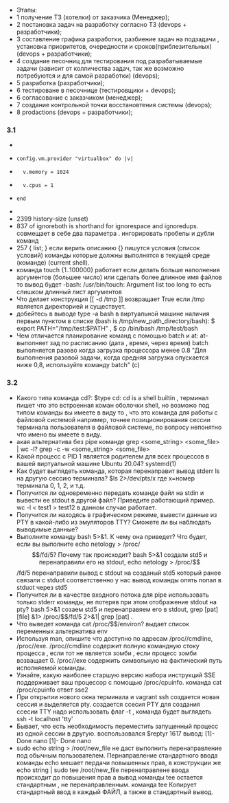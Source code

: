 * Этапы:
*  1 получение ТЗ (хотелки) от заказчика (Менеджер); 
* 2 постановка задач на разработку согласно ТЗ (devops + разработчики);
* 3 составление графика разработки, разбиение задач на подзадачи , установка приоритетов, очередности и сроков(приблезительных) (devops + разработчики);
* 4 создание песочниц для тестирования под разрабатываемые задачи (зависит от колличества задач, так же возможно потребуются и для самой разработки) (devops);
* 5 разработка (разработчики);  
* 6 тестироване в песочнице (тестировщики + devops);
* 6 согласование с заказчиком (менеджер);
* 7 создание контрольной точки восстановтения системы (devops);
* 8 prodactions (devops + разработчики);


### 3.1
* 
*     config.vm.provider "virtualbox" do |v|
*       v.memory = 1024
*       v.cpus = 1
*     end
* 
*   2399        history-size (unset) 
*   837               of ignoreboth is shorthand for ignorespace and ignoredups.   совмещает в себе два параметра . ингорировать пробелы и дубли команд
*    257        { list; }   если верить описанию {} пишутся условия (список условий) команды которые должны выполнятся в текущей среде (команде) (current shell). 
*  команда touch {1..100000} работает  если делать больше наполнения аргументов (большее число) или сделать более длинное имя файлов то вывод будет  -bash: /usr/bin/touch: Argument list too long то есть слишком длинный лист аргументов
*  Что делает конструкция [[ -d /tmp ]]  возвращает True если /tmp является директорией и существует.
*  добейтесь в выводе type -a bash в виртуальной машине наличия первым пунктом в списке (bash is /tmp/new_path_directory/bash):  $ export PATH="/tmp/test:$PATH" , $ cp /bin/bash /tmp/test/bash
*  Чем отличается планирование команд с помощью batch и at:   at- выполняет зад по расписанию (дата , время, через время) batch выполняется разово когда загрузка процессора менее 0.8 "Для выполнения разовой задачи, когда средняя загрузка опускается ниже 0,8, используйте команду batch" (с)



 ### 3.2
 * Какого типа команда cd?:  $type cd: cd is a shell builtin  , терминал пишет что это встроенная коман оболочки shell, но возможо под типом команды вы имеете в виду то , что это команда для работы с файловой системой например, точнее позиционирования сессии терминала пользователя в файловой системе, по вопросу непонятно что имено вы имеете в виду.
 * акая альтернатива без pipe команде grep <some_string> <some_file> | wc -l?    grep -c -w <some_string> <some_file>
 * Какой процесс с PID 1 является родителем для всех процессов в вашей виртуальной машине Ubuntu 20.04?   systemd(1)
 * Как будет выглядеть команда, которая перенаправит вывод stderr ls на другую сессию терминала?  $ls 2>/dev/pts/x  где  x=номер терминала 0, 1, 2, и т.д.
 * Получится ли одновременно передать команде файл на stdin и вывести ее stdout в другой файл? Приведите работающий пример.     wc -l < test1 > test12   в данном случае работает.
 * Получится ли находясь в графическом режиме, вывести данные из PTY в какой-либо из эмуляторов TTY? Сможете ли вы наблюдать выводимые данные?
 * Выполните команду bash 5>&1. К чему она приведет? Что будет, если вы выполните echo netology > /proc/$$/fd/5? Почему так происходит?   bash 5>&1  создали std5 и перенаправили его на stdout, echo netology > /proc/$$/fd/5 перенаправили вывод с stdout на созданый std5 который ранее связали с stduot соответственно у нас вывод команды опять попал в stduot через std5
 * Получится ли в качестве входного потока для pipe использовать только stderr команды, не потеряв при этом отображение stdout на pty? bash 5>&1 созаем std5 и перенаправяем его в stdout, grep [pat] [file]  &1> /proc/$$/fd/5  2>&1| grep [pat]  .
 * Что выведет команда cat /proc/$$/environ? выдает список переменных альтернатива env
 * Используя man, опишите что доступно по адресам /proc/<PID>/cmdline, /proc/<PID>/exe.  /proc/<PID>/cmdline содержит полную командную стоку процесса , если тот не является зомби , если процесс зомби возващает 0.  /proc/<PID>/exe содержить символьную на фактический путь исполняемой команды.
 * Узнайте, какую наиболее старшую версию набора инструкций SSE поддерживает ваш процессор с помощью /proc/cpuinfo.  команда cat /proc/cpuinfo  ответ sse2
 * При открытии нового окна терминала и vagrant ssh создается новая сессия и выделяется pty. создается ссесия PTY для создания ссесии TTY  надо использовать флаг -t , команда будет выглядеть  ssh -t localhost 'tty'
* Бывает, что есть необходимость переместить запущенный процесс из одной сессии в другую. воспользовался $reptyr 1617  вывод: [1]-  Done        nano  [1]-  Done         nano
* sudo echo string > /root/new_file не даст выполнить перенаправление под обычным пользователем.  Пернаправление стандартного ввода команды echo мешает пердачи повышенных прав, в конструкции же echo string | sudo tee /root/new_file перенаправлене ввода происходит до повышения прав а вывод команды tee остается стандартным , не перенаправленным.  команда tee Копирует стандартный ввод в каждый ФАЙЛ, а также в стандартный вывод.
 

